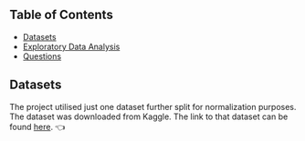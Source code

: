 ## Table of Contents
* [Datasets](#dataset)
* [Exploratory Data Analysis](#eda)
* [Questions](#questions)

## Datasets
The project utilised just one dataset further split for normalization purposes.
The dataset was downloaded from Kaggle. The link to that dataset can be found [here](https://www.kaggle.com/datasets/shilongzhuang/pizza-sales). :point_left: